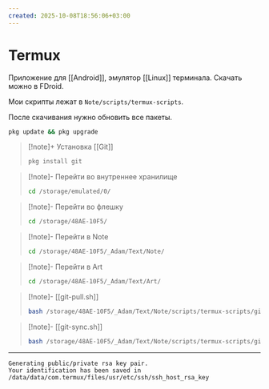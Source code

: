 ```yaml
---
created: 2025-10-08T18:56:06+03:00
---
```


# Termux

Приложение для [[Android]], эмулятор [[Linux]] терминала. Скачать можно в FDroid.

Мои скрипты лежат в `Note/scripts/termux-scripts`.

После скачивания нужно обновить все пакеты.
```bash
pkg update && pkg upgrade
```

>[!note]+ Установка [[Git]]
> ```bash
> pkg install git
> ```

> [!note]- Перейти во внутреннее хранилище
> ```bash
> cd /storage/emulated/0/
> ```

> [!note]- Перейти во флешку
> ```bash
> cd /storage/48AE-10F5/
> ```

> [!note]- Перейти в Note
> ```bash
> cd /storage/48AE-10F5/_Adam/Text/Note/
> ```

> [!note]- Перейти в Art
> ```bash
> cd /storage/48AE-10F5/_Adam/Text/Art/
> ```

> [!note]- [[git-pull.sh]]
> ```bash
> bash /storage/48AE-10F5/_Adam/Text/Note/scripts/termux-scripts/git-pull.sh
> ```

> [!note]- [[git-sync.sh]]
> ```bash
> bash /storage/48AE-10F5/_Adam/Text/Note/scripts/termux-scripts/git-sync.sh
> ```

---

```
Generating public/private rsa key pair.
Your identification has been saved in /data/data/com.termux/files/usr/etc/ssh/ssh_host_rsa_key
```
